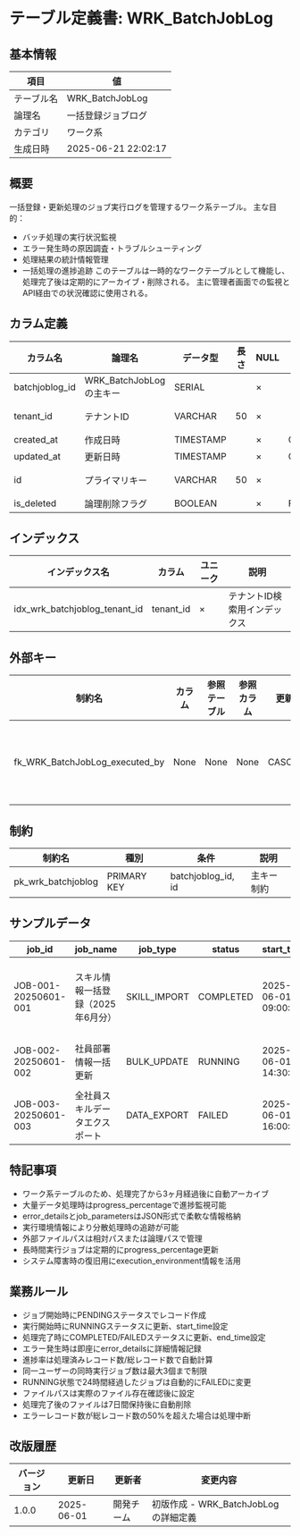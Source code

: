 # テーブル定義書: WRK_BatchJobLog

## 基本情報

| 項目 | 値 |
|------|-----|
| テーブル名 | WRK_BatchJobLog |
| 論理名 | 一括登録ジョブログ |
| カテゴリ | ワーク系 |
| 生成日時 | 2025-06-21 22:02:17 |

## 概要

一括登録・更新処理のジョブ実行ログを管理するワーク系テーブル。
主な目的：
- バッチ処理の実行状況監視
- エラー発生時の原因調査・トラブルシューティング
- 処理結果の統計情報管理
- 一括処理の進捗追跡
このテーブルは一時的なワークテーブルとして機能し、
処理完了後は定期的にアーカイブ・削除される。
主に管理者画面での監視とAPI経由での状況確認に使用される。


## カラム定義

| カラム名 | 論理名 | データ型 | 長さ | NULL | デフォルト | 説明 |
|----------|--------|----------|------|------|------------|------|
| batchjoblog_id | WRK_BatchJobLogの主キー | SERIAL |  | × |  | WRK_BatchJobLogの主キー |
| tenant_id | テナントID | VARCHAR | 50 | × |  | テナントID（マルチテナント対応） |
| created_at | 作成日時 | TIMESTAMP |  | × | CURRENT_TIMESTAMP | 作成日時 |
| updated_at | 更新日時 | TIMESTAMP |  | × | CURRENT_TIMESTAMP | 更新日時 |
| id | プライマリキー | VARCHAR | 50 | × |  | プライマリキー（UUID） |
| is_deleted | 論理削除フラグ | BOOLEAN |  | × | False | 論理削除フラグ |

## インデックス

| インデックス名 | カラム | ユニーク | 説明 |
|----------------|--------|----------|------|
| idx_wrk_batchjoblog_tenant_id | tenant_id | × | テナントID検索用インデックス |

## 外部キー

| 制約名 | カラム | 参照テーブル | 参照カラム | 更新時 | 削除時 | 説明 |
|--------|--------|--------------|------------|--------|--------|------|
| fk_WRK_BatchJobLog_executed_by | None | None | None | CASCADE | RESTRICT | 外部キー制約 |

## 制約

| 制約名 | 種別 | 条件 | 説明 |
|--------|------|------|------|
| pk_wrk_batchjoblog | PRIMARY KEY | batchjoblog_id, id | 主キー制約 |

## サンプルデータ

| job_id | job_name | job_type | status | start_time | end_time | total_records | processed_records | success_records | error_records | error_details | input_file_path | output_file_path | executed_by | progress_percentage | execution_environment | job_parameters |
|------|------|------|------|------|------|------|------|------|------|------|------|------|------|------|------|------|
| JOB-001-20250601-001 | スキル情報一括登録（2025年6月分） | SKILL_IMPORT | COMPLETED | 2025-06-01 09:00:00 | 2025-06-01 09:15:30 | 500 | 500 | 485 | 15 | {"errors": [{"row": 23, "column": "skill_level", "message": "無効なスキルレベル値"}, {"row": 45, "column": "employee_id", "message": "存在しない社員ID"}]} | /uploads/skill_import_20250601.csv | /reports/skill_import_error_20250601.csv | admin001 | 100.0 | batch-server-01:12345 | {"delimiter": ",", "encoding": "UTF-8", "skip_header": true} |
| JOB-002-20250601-002 | 社員部署情報一括更新 | BULK_UPDATE | RUNNING | 2025-06-01 14:30:00 | None | 1000 | 650 | 640 | 10 | {"errors": [{"row": 15, "column": "department_id", "message": "存在しない部署ID"}]} | /uploads/employee_update_20250601.csv | None | hr_manager001 | 65.0 | batch-server-02:23456 | {"update_mode": "partial", "validate_only": false} |
| JOB-003-20250601-003 | 全社員スキルデータエクスポート | DATA_EXPORT | FAILED | 2025-06-01 16:00:00 | 2025-06-01 16:05:15 | 0 | 0 | 0 | 0 | {"system_error": "データベース接続エラー", "error_code": "DB_CONNECTION_TIMEOUT"} | None | /exports/skill_data_20250601.csv | system_admin001 | 0.0 | batch-server-01:34567 | {"format": "CSV", "include_deleted": false} |

## 特記事項

- ワーク系テーブルのため、処理完了から3ヶ月経過後に自動アーカイブ
- 大量データ処理時はprogress_percentageで進捗監視可能
- error_detailsとjob_parametersはJSON形式で柔軟な情報格納
- 実行環境情報により分散処理時の追跡が可能
- 外部ファイルパスは相対パスまたは論理パスで管理
- 長時間実行ジョブは定期的にprogress_percentage更新
- システム障害時の復旧用にexecution_environment情報を活用

## 業務ルール

- ジョブ開始時にPENDINGステータスでレコード作成
- 実行開始時にRUNNINGステータスに更新、start_time設定
- 処理完了時にCOMPLETED/FAILEDステータスに更新、end_time設定
- エラー発生時は即座にerror_detailsに詳細情報記録
- 進捗率は処理済みレコード数/総レコード数で自動計算
- 同一ユーザーの同時実行ジョブ数は最大3個まで制限
- RUNNING状態で24時間経過したジョブは自動的にFAILEDに変更
- ファイルパスは実際のファイル存在確認後に設定
- 処理完了後のファイルは7日間保持後に自動削除
- エラーレコード数が総レコード数の50%を超えた場合は処理中断

## 改版履歴

| バージョン | 更新日 | 更新者 | 変更内容 |
|------------|--------|--------|----------|
| 1.0.0 | 2025-06-01 | 開発チーム | 初版作成 - WRK_BatchJobLogの詳細定義 |
